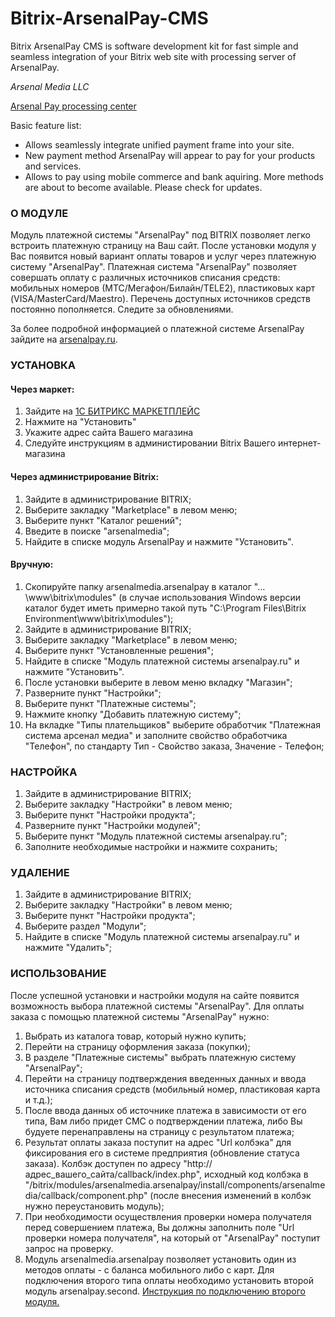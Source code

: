 # Bitrix-ArsenalPay-CMS
Bitrix ArsenalPay CMS is software development kit for fast simple and seamless integration of your Bitrix web site with processing server of ArsenalPay.

*Arsenal Media LLC*

[Arsenal Pay processing center](https://arsenalpay.ru/)

Basic feature list:

 * Allows seamlessly integrate unified payment frame into your site.
 * New payment method ArsenalPay will appear to pay for your products and services.
 * Allows to pay using mobile commerce and bank aquiring. More methods are about to become available. Please check for updates.

### О МОДУЛЕ
Модуль платежной системы "ArsenalPay" под BITRIX позволяет легко встроить платежную страницу на Ваш сайт.
После установки модуля у Вас появится новый вариант оплаты товаров и услуг через платежную систему "ArsenalPay".
Платежная система "ArsenalPay" позволяет совершать оплату с различных источников списания средств:
мобильных номеров (МТС/Мегафон/Билайн/TELE2), пластиковых карт (VISA/MasterCard/Maestro).
Перечень доступных источников средств постоянно пополняется. Следите за обновлениями.

За более подробной информацией о платежной системе ArsenalPay зайдите на [arsenalpay.ru](https://arsenalpay.ru).

### УСТАНОВКА 
#### Через маркет:
1. Зайдите на [1С БИТРИКС МАРКЕТПЛЕЙС](http://marketplace.1c-bitrix.ru/solutions/arsenalmedia.arsenalpay)
2. Нажмите на "Установить"
3. Укажите адрес сайта Вашего магазина
4. Следуйте инструкциям в администировании Bitrix Вашего интернет-магазина

#### Через администрирование Bitrix:
1. Зайдите в администрирование BITRIX;
2. Выберите закладку "Marketplace" в левом меню;
3. Выберите пункт "Каталог решений";
4. Введите в поиске "arsenalmedia";
5. Найдите в списке модуль ArsenalPay и нажмите "Установить".

#### Вручную:
1. Скопируйте папку arsenalmedia.arsenalpay в каталог "…\www\bitrix\modules" (в случае использования Windows версии каталог будет иметь примерно такой путь "C:\Program Files\Bitrix Environment\www\bitrix\modules");
2. Зайдите в администрирование BITRIX;
3. Выберите закладку "Marketplace" в левом меню;
4. Выберите пункт "Установленные решения";
3. Найдите в списке "Модуль платежной системы arsenalpay.ru" и нажмите "Установить".
7. После установки выберите в левом меню вкладку "Магазин";
8. Разверните пункт "Настройки";
9. Выберите пункт "Платежные системы";
10. Нажмите кнопку "Добавить платежную систему";
11. На вкладке "Типы плательщиков" выберите обработчик "Платежная система арсенал медиа" и заполните свойство обработчика "Телефон", по стандарту Тип - Свойство заказа, Значение - Телефон;

### НАСТРОЙКА
1. Зайдите в администрирование BITRIX;
2. Выберите закладку "Настройки" в левом меню;
3. Выберите пункт "Настройки продукта";
4. Разверните пункт "Настройки модулей";
5. Выберите пункт "Модуль платежной системы arsenalpay.ru";
6. Заполните необходимые настройки и нажмите сохранить;

### УДАЛЕНИЕ
1. Зайдите в администрирование BITRIX;
2. Выберите закладку "Настройки" в левом меню;
3. Выберите пункт "Настройки продукта";
4. Выберите раздел "Модули";
5. Найдите в списке "Модуль платежной системы arsenalpay.ru" и нажмите "Удалить";

### ИСПОЛЬЗОВАНИЕ
После успешной установки и настройки модуля на сайте появится возможность выбора платежной системы "ArsenalPay".
Для оплаты заказа с помощью платежной системы "ArsenalPay" нужно:

1. Выбрать из каталога товар, который нужно купить;
2. Перейти на страницу оформления заказа (покупки);
3. В разделе "Платежные системы" выбрать платежную систему "ArsenalPay";
4. Перейти на страницу подтверждения введенных данных и ввода источника списания средств (мобильный номер, пластиковая карта и т.д.);
5. После ввода данных об источнике платежа в зависимости от его типа, Вам либо придет СМС о подтверждении платежа, либо Вы будуете перенаправлены на страницу с результатом платежа;
6. Результат оплаты заказа поступит на адрес "Url колбэка" для фиксирования его в системе предприятия (обновление статуса заказа). Колбэк доступен по адресу "http://адрес_вашего_сайта/callback/index.php", исходный код колбэка в "/bitrix/modules/arsenalmedia.arsenalpay/install/components/arsenalmedia/callback/component.php" (после внесения изменений в колбэк нужно переустановить модуль);
7. При необходимости осуществления проверки номера получателя перед совершением платежа, Вы должны заполнить поле "Url проверки номера получателя", на который от "ArsenalPay" поступит запрос на проверку.
8. Модуль arsenalmedia.arsenalpay позволяет установить один из методов оплаты - с баланса мобильного либо с карт. Для подключения второго типа оплаты необходимо установить второй модуль arsenalpay.second. [Инструкция по подключению второго модуля.](https://github.com/ArsenalPay/Bitrix-ArsenalPay-CMS/blob/master/arsenalpay.second/Readme.md) 
